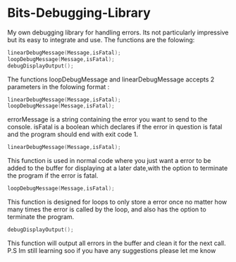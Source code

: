 # Bits-Debugging-Library
My own debugging library for handling errors.
Its not particularly impressive but its easy to integrate and use.
The functions are the folowing:
```CPP
linearDebugMessage(Message,isFatal);
loopDebugMessage(Message,isFatal);
debugDisplayOutput();
```
The functions loopDebugMessage and linearDebugMessage accepts 2 parameters in the folowing format :
```CPP
linearDebugMessage(Message,isFatal);
loopDebugMessage(Message,isFatal);
```
errorMessage is a string containing the error you want to send to the console.
isFatal is a boolean which declares if the error in question is fatal and the program should end with exit code 1.
```CPP
linearDebugMessage(Message,isFatal);
```
This function is used in normal code where you just want a error to be added to the buffer for displaying at a later date,with the option to terminate the program if the error is fatal.
```CPP
loopDebugMessage(Message,isFatal);
```
This function is designed for loops to only store a error once no matter how many times the error is called by the loop, and also has the option to terminate the program.
```CPP
debugDisplayOutput();
```
This function will output all errors in the buffer and clean it for the next call.
P.S Im still learning soo if you have any suggestions please let me know
